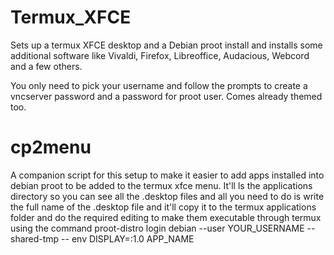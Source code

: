 # Termux_XFCE

Sets up a termux XFCE desktop and a Debian proot install and installs some additional software like Vivaldi, Firefox, Libreoffice, Audacious, Webcord and a few others. 

You only need to pick your username and follow the prompts to create a vncserver password and a password for proot user. Comes already themed too.

# cp2menu

A companion script for this setup to make it easier to add apps installed into debian proot to be added to the termux xfce menu. It'll ls the applications directory so you can see all the .desktop files and all you need to do is write the full name of the .desktop file and it'll copy it to the termux applications folder and do the required editing to make them executable through termux using the command proot-distro login debian --user YOUR_USERNAME --shared-tmp -- env DISPLAY=:1.0 APP_NAME
